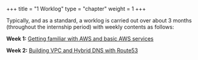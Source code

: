 +++
title = "1 Worklog"
type = "chapter"
weight = 1
+++

Typically, and as a standard, a worklog is carried out over about 3 months (throughout the internship period) with weekly contents as follows:

**Week 1:** [Getting familiar with AWS and basic AWS services](1.1-week1/)

**Week 2:** [Building VPC and Hybrid DNS with Route53](1.2-Week2/)
